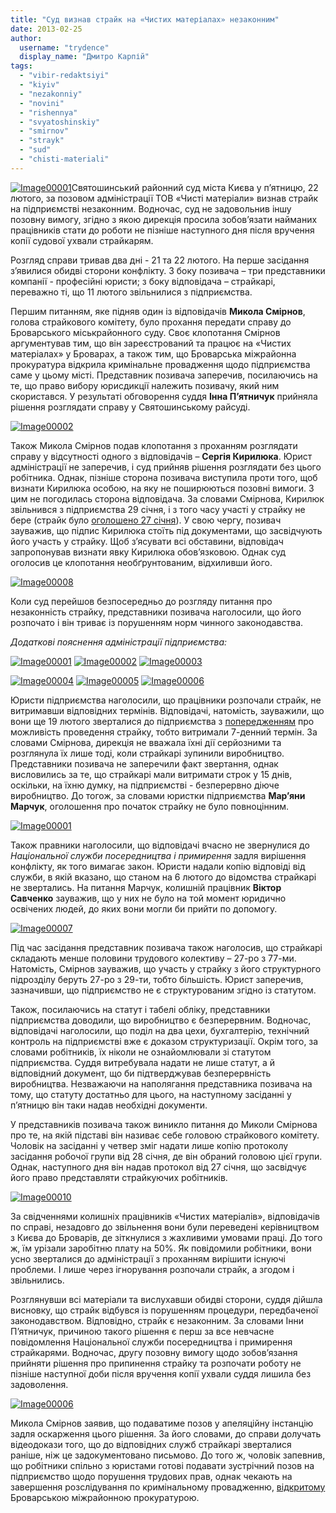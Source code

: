 ```yaml
---
title: "Суд визнав страйк на «Чистих матеріалах» незаконним"
date: 2013-02-25
author: 
  username: "trydence"
  display_name: "Дмитро Карпій"
tags: 
  - "vibir-redaktsiyi"
  - "kiyiv"
  - "nezakonniy"
  - "novini"
  - "rishennya"
  - "svyatoshinskiy"
  - "smirnov"
  - "strayk"
  - "sud"
  - "chisti-materiali"
---
```


[![Image00001](https://mpz.brovary.org/wp-content/uploads/2013/02/Image000018.jpg)](https://mpz.brovary.org/wp-content/uploads/2013/02/Image000018.jpg)Святошинський районний суд міста Києва у п’ятницю, 22 лютого, за позовом адміністрації ТОВ «Чисті матеріали» визнав страйк на підприємстві незаконним. Водночас, суд не задовольнив іншу позовну вимогу, згідно з якою дирекція просила зобов’язати найманих працівників стати до роботи не пізніше наступного дня після вручення копії судової ухвали страйкарям.

Розгляд справи тривав два дні - 21 та 22 лютого. На перше засідання з’явилися обидві сторони конфлікту. З боку позивача – три представники компанії - професійні юристи; з боку відповідача – страйкарі, переважно ті, що 11 лютого звільнилися з підприємства.

Першим питанням, яке підняв один із відповідачів **Микола Смірнов**, голова страйкового комітету, було прохання передати справу до Броварського міськрайонного суду. Своє клопотання Смірнов аргументував тим, що він зареєстрований та працює на «Чистих матеріалах» у Броварах, а також тим, що Броварська міжрайонна прокуратура відкрила кримінальне провадження щодо підприємства саме у цьому місті. Представник позивача заперечив, посилаючись на те, що право вибору юрисдикції належить позивачу, який ним скористався. У результаті обговорення суддя **Інна П’ятничук** прийняла рішення розглядати справу у Святошинському райсуді.

[![Image00002](https://mpz.brovary.org/wp-content/uploads/2013/02/Image000029.jpg)](https://mpz.brovary.org/wp-content/uploads/2013/02/Image000029.jpg)

Також Микола Смірнов подав клопотання з проханням розглядати справу у відсутності одного з відповідачів – **Сергія Кирилюка**. Юрист адміністрації не заперечив, і суд прийняв рішення розглядати без цього робітника. Однак, пізніше сторона позивача виступила проти того, щоб визнати Кирилюка особою, на яку не поширюються позовні вимоги. З цим не погодилась сторона відповідача. За словами Смірнова, Кирилюк звільнився з підприємства 29 січня, і з того часу участі у страйку не бере (страйк було [оголошено 27 січня](https://mpz.brovary.org/straykuyuchi-pratsivniki-zablokuvali-robotu-pidpriyemstva-u-brovarah/)). У свою чергу, позивач зауважив, що підпис Кирилюка стоїть під документами, що засвідчують його участь у страйку. Щоб з’ясувати всі обставини, відповідач запропонував визнати явку Кирилюка обов’язковою. Однак суд оголосив це клопотання необґрунтованим, відхиливши його.

[![Image00008](https://mpz.brovary.org/wp-content/uploads/2013/02/Image000081.jpg)](https://mpz.brovary.org/wp-content/uploads/2013/02/Image000081.jpg)

Коли суд перейшов безпосередньо до розгляду питання про незаконність страйку, представники позивача наголосили, що його розпочато і він триває із порушенням норм чинного законодавства.

_Додаткові пояснення адміністрації підприємства:_

[![Image00001](https://mpz.brovary.org/wp-content/uploads/2013/02/Image000017.jpg)](https://mpz.brovary.org/wp-content/uploads/2013/02/Image000017.jpg) [![Image00002](https://mpz.brovary.org/wp-content/uploads/2013/02/Image000028.jpg)](https://mpz.brovary.org/wp-content/uploads/2013/02/Image000028.jpg) [![Image00003](https://mpz.brovary.org/wp-content/uploads/2013/02/Image000036.jpg)](https://mpz.brovary.org/wp-content/uploads/2013/02/Image000036.jpg)

[![Image00004](https://mpz.brovary.org/wp-content/uploads/2013/02/Image000047.jpg)](https://mpz.brovary.org/wp-content/uploads/2013/02/Image000047.jpg) [![Image00005](https://mpz.brovary.org/wp-content/uploads/2013/02/Image000054.jpg)](https://mpz.brovary.org/wp-content/uploads/2013/02/Image000054.jpg) [![Image00006](https://mpz.brovary.org/wp-content/uploads/2013/02/Image000063.jpg)](https://mpz.brovary.org/wp-content/uploads/2013/02/Image000063.jpg)

Юристи підприємства наголосили, що працівники розпочали страйк, не витримавши відповідних термінів. Відповідачі, натомість, зауважили, що вони ще 19 лютого зверталися до підприємства з [попередженням](https://mpz.brovary.org/zavtra-pratsivniki-odnogo-z-brovarskih-pidpriyemstv-planuyut-ogolositi-strayk/) про можливість проведення страйку, тобто витримали 7-денний термін. За словами Смірнова, дирекція не вважала їхні дії серйозними та розглянула їх лише тоді, коли страйкарі зупинили виробництво. Представники позивача не заперечили факт звертання, однак висловились за те, що страйкарі мали витримати строк у 15 днів, оскільки, на їхню думку, на підприємстві - безперервно діюче виробництво. До тогож, за словами юристки підприємства **Мар’яни Марчук**, оголошення про початок страйку не було повноцінним.

[![Image00001](https://mpz.brovary.org/wp-content/uploads/2013/02/Image000019.jpg)](https://mpz.brovary.org/wp-content/uploads/2013/02/Image000019.jpg)

Також правники наголосили, що відповідачі вчасно не звернулися до _Національної служби посередництва і примирення_ задля вирішення конфлікту, як того вимагає закон. Юристи надали копію відповіді від служби, в якій вказано, що станом на 6 лютого до відомства страйкарі не звертались. На питання Марчук, колишній працівник **Віктор Савченко** зауважив, що у них не було на той момент юридично освічених людей, до яких вони могли би прийти по допомогу.

[![Image00007](https://mpz.brovary.org/wp-content/uploads/2013/02/Image000075.jpg)](https://mpz.brovary.org/wp-content/uploads/2013/02/Image000075.jpg)

Під час засідання представник позивача також наголосив, що страйкарі складають менше половини трудового колективу – 27-ро з 77-ми. Натомість, Смірнов зауважив, що участь у страйку з його структурного підрозділу беруть 27-ро з 29-ти, тобто більшість. Юрист заперечив, зазначивши, що підприємство не є структурованим згідно із статутом.

Також, посилаючись на статут і табелі обліку, представники підприємства доводили, що виробництво є безперервним. Водночас, відповідачі наголосили, що поділ на два цехи, бухгалтерію, технічний контроль на підприємстві вже є доказом структуризації. Окрім того, за словами робітників, їх ніколи не ознайомлювали зі статутом підприємства. Суддя витребувала надати не лише статут, а й відповідний документ, що би підтверджував безперервність виробництва. Незважаючи на наполягання представника позивача на тому, що статуту достатньо для цього, на наступному засіданні у п’ятницю він таки надав необхідні документи.

У представників позивача також виникло питання до Миколи Смірнова про те, на якій підставі він називає себе головою страйкового комітету. Чоловік на засіданні у четвер зміг надати лише копію протоколу засідання робочої групи від 28 січня, де він обраний головою цієї групи. Однак, наступного дня він надав протокол від 27 січня, що засвідчує його право представляти страйкуючих робітників.

[![Image00010](https://mpz.brovary.org/wp-content/uploads/2013/02/Image00010.jpg)](https://mpz.brovary.org/wp-content/uploads/2013/02/Image00010.jpg)

За свідченнями колишніх працівників «Чистих матеріалів», відповідачів по справі, незадовго до звільнення вони були переведені керівництвом з Києва до Броварів, де зіткнулися з жахливими умовами праці. До того ж, їм урізали заробітню плату на 50%. Як повідомили робітники, вони усно зверталися до адміністрації з проханням вирішити існуючі проблеми. І лише через ігнорування розпочали страйк, а згодом і звільнились.

Розглянувши всі матеріали та вислухавши обидві сторони, суддя дійшла висновку, що страйк відбувся із порушенням процедури, передбаченої законодавством. Відповідно, страйк є незаконним. За словами Інни П’ятничук, причиною такого рішення є перш за все невчасне повідомлення Національної служби посередництва і примирення страйкарями. Водночас, другу позовну вимогу щодо зобов’язання прийняти рішення про припинення страйку та розпочати роботу не пізніше наступної доби після вручення копії ухвали суддя лишила без задоволення.

[![Image00006](https://mpz.brovary.org/wp-content/uploads/2013/02/Image000065.jpg)](https://mpz.brovary.org/wp-content/uploads/2013/02/Image000065.jpg)

Микола Смірнов заявив, що подаватиме позов у апеляційну інстанцію задля оскарження цього рішення. За його словами, до справи долучать відеодокази того, що до відповідних служб страйкарі зверталися раніше, ніж це задокументовано письмово. До того ж, чоловік запевнив, що робітники спільно з юристами готові подавати зустрічний позов на підприємство щодо порушення трудових прав, однак чекають на завершення розслідування по кримінальному провадженню, [відкритому](https://mpz.brovary.org/sogodni-militsiya-zavitala-do-straykariv-chistih-materialiv-tisk-na-robitnikiv-trivaye/) Броварською міжрайонною прокуратурою.
